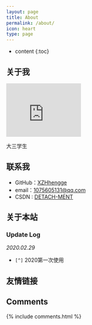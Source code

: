 ```yaml
---
layout: page
title: About
permalink: /about/
icon: heart
type: page
---
```


* content
{:toc}

## 关于我

<iframe src="https://githubbadge.appspot.com/gaohaoyang?s=1" style="border: 0;height: 142px;width: 200px;overflow: hidden;" frameBorder="0"></iframe>

大三学生

## 联系我

* GitHub：[XZHhengge](https://github.com/XZHhengge)
* email：1075605131@qq.com
* CSDN : [DETACH-MENT](https://blog.csdn.net/qq_40965177)

## 关于本站

### Update Log

*2020.02.29*

- `[^]` 2020第一次使用


## 友情链接


## Comments

{% include comments.html %}
